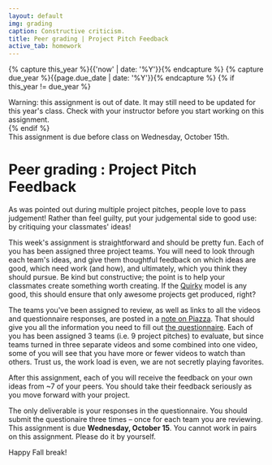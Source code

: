 ```yaml
---
layout: default
img: grading
caption: Constructive criticism.
title: Peer grading | Project Pitch Feedback
active_tab: homework
---
```


<!-- Check whether the assignment is up to date -->
{% capture this_year %}{{'now' | date: '%Y'}}{% endcapture %}
{% capture due_year %}{{page.due_date | date: '%Y'}}{% endcapture %}
{% if this_year != due_year %} 
<div class="alert alert-danger">
Warning: this assignment is out of date.  It may still need to be updated for this year's class.  Check with your instructor before you start working on this assignment.
</div>
{% endif %}
<!-- End of check whether the assignment is up to date -->

<div class="alert alert-info">
  This assignment is due before class on Wednesday, October 15th.</div>


Peer grading <span class="text-muted">: Project Pitch Feedback</span> 
=============================================================

As was pointed out during multiple project pitches, people love to pass judgement! Rather than feel guilty, put your judgemental side to good use: by critiquing your classmates' ideas!

This week's assignment is straightforward and should be pretty fun. Each of you has been assigned three project teams. You will need to look through each team's ideas, and give them thoughtful feedback on which ideas are good, which need work (and how), and ultimately, which you think they should pursue. Be kind but constructive; the point is to help your classmates create something worth creating. If the [Quirky](https://www.quirky.com/shop) model is any good, this should ensure that only awesome projects get produced, right?

The teams you've been assigned to review, as well as links to all the videos and questionnaire responses, are posted in a [note on Piazza](https://piazza.com/class/hzdefdi7bbl3xg?cid=112). That should give you all the information you need to fill out [the questionnaire](https://docs.google.com/forms/d/1_lKMER6u7MZK6lvtpcMfyHKEtouSmtM6GmF7gINljDU/viewform?usp=send_form). Each of you has been assigned 3 teams (i.e. 9 project pitches) to evaluate, but since teams turned in three separate videos and some combined into one video, some of you will see that you have more or fewer videos to watch than others. Trust us, the work load is even, we are not secretly playing favorites. 

After this assignment, each of you will receive the feedback on your own ideas from ~7 of your peers. You should take their feedback seriously as you move forward with your project. 

The only deliverable is your responses in the questionnaire.  You should submit the questionaire three times – once for each team you are reviewing. This assignment is due <b>Wednesday, October 15</b>. You cannot work in pairs on this assignment.  Please do it by yourself.

Happy Fall break!
